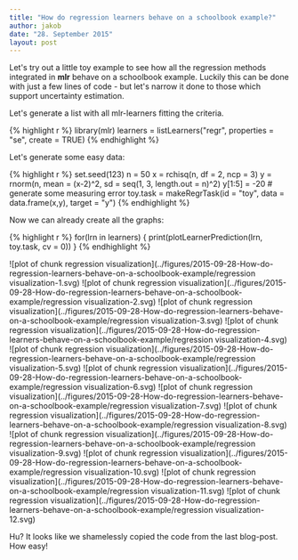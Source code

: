 ```yaml
---
title: "How do regression learners behave on a schoolbook example?"
author: jakob
date: "28. September 2015"
layout: post
---
```


Let's try out a little toy example to see how all the regression methods integrated in **mlr** behave on a schoolbook example.
Luckily this can be done with just a few lines of code - but let's narrow it done to those which support uncertainty estimation.
<!-- more -->
Let's generate a list with all mlr-learners fitting the criteria.

{% highlight r %}
library(mlr)
learners = listLearners("regr", properties = "se", create = TRUE)
{% endhighlight %}


Let's generate some easy data:

{% highlight r %}
set.seed(123)
n = 50
x = rchisq(n, df = 2, ncp = 3)
y = rnorm(n, mean = (x-2)^2, sd = seq(1, 3, length.out = n)^2)
y[1:5] = -20 # generate some measuring error
toy.task = makeRegrTask(id = "toy", data = data.frame(x,y), target = "y")
{% endhighlight %}

Now we can already create all the graphs:

{% highlight r %}
for(lrn in learners) {
  print(plotLearnerPrediction(lrn, toy.task, cv = 0))
}
{% endhighlight %}

![plot of chunk regression visualization](../figures/2015-09-28-How-do-regression-learners-behave-on-a-schoolbook-example/regression visualization-1.svg) ![plot of chunk regression visualization](../figures/2015-09-28-How-do-regression-learners-behave-on-a-schoolbook-example/regression visualization-2.svg) ![plot of chunk regression visualization](../figures/2015-09-28-How-do-regression-learners-behave-on-a-schoolbook-example/regression visualization-3.svg) ![plot of chunk regression visualization](../figures/2015-09-28-How-do-regression-learners-behave-on-a-schoolbook-example/regression visualization-4.svg) ![plot of chunk regression visualization](../figures/2015-09-28-How-do-regression-learners-behave-on-a-schoolbook-example/regression visualization-5.svg) ![plot of chunk regression visualization](../figures/2015-09-28-How-do-regression-learners-behave-on-a-schoolbook-example/regression visualization-6.svg) ![plot of chunk regression visualization](../figures/2015-09-28-How-do-regression-learners-behave-on-a-schoolbook-example/regression visualization-7.svg) ![plot of chunk regression visualization](../figures/2015-09-28-How-do-regression-learners-behave-on-a-schoolbook-example/regression visualization-8.svg) ![plot of chunk regression visualization](../figures/2015-09-28-How-do-regression-learners-behave-on-a-schoolbook-example/regression visualization-9.svg) ![plot of chunk regression visualization](../figures/2015-09-28-How-do-regression-learners-behave-on-a-schoolbook-example/regression visualization-10.svg) ![plot of chunk regression visualization](../figures/2015-09-28-How-do-regression-learners-behave-on-a-schoolbook-example/regression visualization-11.svg) ![plot of chunk regression visualization](../figures/2015-09-28-How-do-regression-learners-behave-on-a-schoolbook-example/regression visualization-12.svg) 

Hu? It looks like we shamelessly copied the code from the last blog-post.
How easy!
